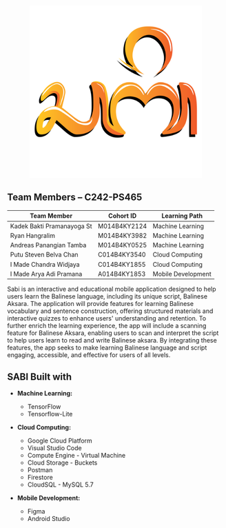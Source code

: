 <div align="center">
  <img src="sabilogo.png" alt="logo" width="400">
</div>

## Team Members – C242-PS465
| Team Member                             | Cohort ID        | Learning Path                 |
|------------------------------------|-------------------|----------------------|
| Kadek Bakti Pramanayoga St             | M014B4KY2124  | Machine Learning |
| Ryan Hangralim | M014B4KY3982 | Machine Learning |               |
| Andreas Panangian Tamba    | M014B4KY0525 | Machine Learning |             |
| Putu Steven Belva Chan  | C014B4KY3540 | Cloud Computing   |
| I Made Chandra Widjaya       | C014B4KY1855 | Cloud Computing   |
| I Made Arya Adi Pramana | A014B4KY1853 | Mobile Development |

Sabi is an interactive and educational mobile application designed to help users learn the Balinese language, including its unique script, Balinese Aksara. The application will provide features for learning Balinese vocabulary and sentence construction, offering structured materials and interactive quizzes to enhance users' understanding and retention. To further enrich the learning experience, the app will include a scanning feature for Balinese Aksara, enabling users to scan and interpret the script to help users learn to read and write Balinese aksara. By integrating these features, the app seeks to make learning Balinese language and script engaging, accessible, and effective for users of all levels.

## SABI Built with

- **Machine Learning:**
  - TensorFlow
  - Tensorflow-Lite

- **Cloud Computing:**
  - Google Cloud Platform
  - Visual Studio Code
  - Compute Engine - Virtual Machine
  - Cloud Storage - Buckets
  - Postman
  - Firestore
  - CloudSQL - MySQL 5.7

- **Mobile Development:**
  - Figma
  - Android Studio
